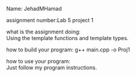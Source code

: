 Name: JehadMHamad

assignment number:Lab 5 project 1

what is the assignment doing:                                                                                                             
Using the template functions and template types.

how to build your program: 
g++ main.cpp -o Proj1

how to use your program:                                                                                                                  
Just follow my program instructions.
